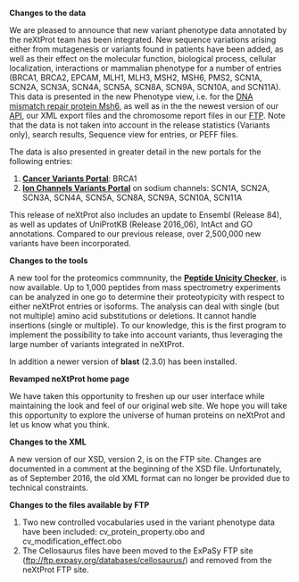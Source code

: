 **Changes to the data**

We are pleased to announce that new variant phenotype data annotated by the neXtProt team has been integrated. New sequence variations arising either from mutagenesis or variants found in patients have been added, as well as their effect on the molecular function, biological process, cellular localization, interactions or mammalian phenotype for a number of entries (BRCA1, BRCA2, EPCAM, MLH1, MLH3, MSH2, MSH6, PMS2, SCN1A, SCN2A, SCN3A, SCN4A, SCN5A, SCN8A, SCN9A, SCN10A, and SCN11A). This data is presented in the new Phenotype view, i.e. for the [DNA mismatch repair protein Msh6](http://www.nextprot.org/entry/NX_P52701/phenotypes), as well as in the the newest version of our [API](https://api.nextprot.org/), our XML export files and the chromosome report files in our [FTP](ftp://ftp.nextprot.org/pub/current_release/chr_reports/). Note that the data is not taken into account in the release statistics (Variants only), search results, Sequence view for entries, or PEFF files.

The data is also presented in greater detail in the new portals for the following entries:

1. **[Cancer Variants Portal](http://www.nextprot.org/portals/breast-cancer)**: BRCA1 
2. **[Ion Channels Variants Portal](http://www.nextprot.org/portals/navmut)** on sodium channels: SCN1A, SCN2A, SCN3A, SCN4A, SCN5A, SCN8A, SCN9A, SCN10A, SCN11A

This release of neXtProt also includes an update to Ensembl (Release 84), as well as updates of UniProtKB (Release 2016_06), IntAct and GO annotations. Compared to our previous release, over 2,500,000 new variants have been incorporated. 

**Changes to the tools**

A new tool for the proteomics commnunity, the **[Peptide Unicity Checker](http://www.nextprot.org/tools/unicity-checker)**, is now available. Up to 1,000 peptides from mass spectrometry experiments can be analyzed in one go to determine their proteotypicity with respect to either neXtProt entries or isoforms. The analysis can deal with single (but not multiple) amino acid substitutions or deletions. It cannot handle insertions (single or multiple). To our knowledge, this is the first program to implement the possibility to take into account variants, thus leveraging the large number of variants integrated in neXtProt.

In addition a newer version of **blast** (2.3.0) has been installed. 

**Revamped neXtProt home page**

We have taken this opportunity to freshen up our user interface while maintaining the look and feel of our original web site. We hope you will take this opportunity to explore the universe of human proteins on neXtProt and let us know what you think. 

**Changes to the XML**

A new version of our XSD, version 2, is on the FTP site. Changes are documented in a comment at the beginning of the XSD file. Unfortunately, as of September 2016, the old XML format can no longer be provided due to technical constraints.

**Changes to the files available by FTP**

1. Two new controlled vocabularies used in the variant phenotype data have been included: cv_protein_property.obo and cv_modification_effect.obo
2. The Cellosaurus files have been moved to the ExPaSy FTP site (ftp://ftp.expasy.org/databases/cellosaurus/) and removed from the neXtProt FTP site.
